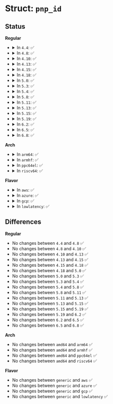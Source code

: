 # Struct: <code>pnp_id</code>

## Status
<b>Regular</b>
<ul>
<li>
<details>
<summary>In <code>4.4</code>: ✅</summary>

```c
struct pnp_id {
    char id[8];
    struct pnp_id *next;
};
```
</details>
</li>
<li>
<details>
<summary>In <code>4.8</code>: ✅</summary>

```c
struct pnp_id {
    char id[8];
    struct pnp_id *next;
};
```
</details>
</li>
<li>
<details>
<summary>In <code>4.10</code>: ✅</summary>

```c
struct pnp_id {
    char id[8];
    struct pnp_id *next;
};
```
</details>
</li>
<li>
<details>
<summary>In <code>4.13</code>: ✅</summary>

```c
struct pnp_id {
    char id[8];
    struct pnp_id *next;
};
```
</details>
</li>
<li>
<details>
<summary>In <code>4.15</code>: ✅</summary>

```c
struct pnp_id {
    char id[8];
    struct pnp_id *next;
};
```
</details>
</li>
<li>
<details>
<summary>In <code>4.18</code>: ✅</summary>

```c
struct pnp_id {
    char id[8];
    struct pnp_id *next;
};
```
</details>
</li>
<li>
<details>
<summary>In <code>5.0</code>: ✅</summary>

```c
struct pnp_id {
    char id[8];
    struct pnp_id *next;
};
```
</details>
</li>
<li>
<details>
<summary>In <code>5.3</code>: ✅</summary>

```c
struct pnp_id {
    char id[8];
    struct pnp_id *next;
};
```
</details>
</li>
<li>
<details>
<summary>In <code>5.4</code>: ✅</summary>

```c
struct pnp_id {
    char id[8];
    struct pnp_id *next;
};
```
</details>
</li>
<li>
<details>
<summary>In <code>5.8</code>: ✅</summary>

```c
struct pnp_id {
    char id[8];
    struct pnp_id *next;
};
```
</details>
</li>
<li>
<details>
<summary>In <code>5.11</code>: ✅</summary>

```c
struct pnp_id {
    char id[8];
    struct pnp_id *next;
};
```
</details>
</li>
<li>
<details>
<summary>In <code>5.13</code>: ✅</summary>

```c
struct pnp_id {
    char id[8];
    struct pnp_id *next;
};
```
</details>
</li>
<li>
<details>
<summary>In <code>5.15</code>: ✅</summary>

```c
struct pnp_id {
    char id[8];
    struct pnp_id *next;
};
```
</details>
</li>
<li>
<details>
<summary>In <code>5.19</code>: ✅</summary>

```c
struct pnp_id {
    char id[8];
    struct pnp_id *next;
};
```
</details>
</li>
<li>
<details>
<summary>In <code>6.2</code>: ✅</summary>

```c
struct pnp_id {
    char id[8];
    struct pnp_id *next;
};
```
</details>
</li>
<li>
<details>
<summary>In <code>6.5</code>: ✅</summary>

```c
struct pnp_id {
    char id[8];
    struct pnp_id *next;
};
```
</details>
</li>
<li>
<details>
<summary>In <code>6.8</code>: ✅</summary>

```c
struct pnp_id {
    char id[8];
    struct pnp_id *next;
};
```
</details>
</li>
</ul>
<b>Arch</b>
<ul>
<li>
<details>
<summary>In <code>arm64</code>: ✅</summary>

```c
struct pnp_id {
    char id[8];
    struct pnp_id *next;
};
```
</details>
</li>
<li>
<details>
<summary>In <code>armhf</code>: ✅</summary>

```c
struct pnp_id {
    char id[8];
    struct pnp_id *next;
};
```
</details>
</li>
<li>
<details>
<summary>In <code>ppc64el</code>: ✅</summary>

```c
struct pnp_id {
    char id[8];
    struct pnp_id *next;
};
```
</details>
</li>
<li>
<details>
<summary>In <code>riscv64</code>: ✅</summary>

```c
struct pnp_id {
    char id[8];
    struct pnp_id *next;
};
```
</details>
</li>
</ul>
<b>Flavor</b>
<ul>
<li>
<details>
<summary>In <code>aws</code>: ✅</summary>

```c
struct pnp_id {
    char id[8];
    struct pnp_id *next;
};
```
</details>
</li>
<li>
<details>
<summary>In <code>azure</code>: ✅</summary>

```c
struct pnp_id {
    char id[8];
    struct pnp_id *next;
};
```
</details>
</li>
<li>
<details>
<summary>In <code>gcp</code>: ✅</summary>

```c
struct pnp_id {
    char id[8];
    struct pnp_id *next;
};
```
</details>
</li>
<li>
<details>
<summary>In <code>lowlatency</code>: ✅</summary>

```c
struct pnp_id {
    char id[8];
    struct pnp_id *next;
};
```
</details>
</li>
</ul>

## Differences
<b>Regular</b>
<ul>
<li>
No changes between <code>4.4</code> and <code>4.8</code> ✅
</li>
<li>
No changes between <code>4.8</code> and <code>4.10</code> ✅
</li>
<li>
No changes between <code>4.10</code> and <code>4.13</code> ✅
</li>
<li>
No changes between <code>4.13</code> and <code>4.15</code> ✅
</li>
<li>
No changes between <code>4.15</code> and <code>4.18</code> ✅
</li>
<li>
No changes between <code>4.18</code> and <code>5.0</code> ✅
</li>
<li>
No changes between <code>5.0</code> and <code>5.3</code> ✅
</li>
<li>
No changes between <code>5.3</code> and <code>5.4</code> ✅
</li>
<li>
No changes between <code>5.4</code> and <code>5.8</code> ✅
</li>
<li>
No changes between <code>5.8</code> and <code>5.11</code> ✅
</li>
<li>
No changes between <code>5.11</code> and <code>5.13</code> ✅
</li>
<li>
No changes between <code>5.13</code> and <code>5.15</code> ✅
</li>
<li>
No changes between <code>5.15</code> and <code>5.19</code> ✅
</li>
<li>
No changes between <code>5.19</code> and <code>6.2</code> ✅
</li>
<li>
No changes between <code>6.2</code> and <code>6.5</code> ✅
</li>
<li>
No changes between <code>6.5</code> and <code>6.8</code> ✅
</li>
</ul>
<b>Arch</b>
<ul>
<li>
No changes between <code>amd64</code> and <code>arm64</code> ✅
</li>
<li>
No changes between <code>amd64</code> and <code>armhf</code> ✅
</li>
<li>
No changes between <code>amd64</code> and <code>ppc64el</code> ✅
</li>
<li>
No changes between <code>amd64</code> and <code>riscv64</code> ✅
</li>
</ul>
<b>Flavor</b>
<ul>
<li>
No changes between <code>generic</code> and <code>aws</code> ✅
</li>
<li>
No changes between <code>generic</code> and <code>azure</code> ✅
</li>
<li>
No changes between <code>generic</code> and <code>gcp</code> ✅
</li>
<li>
No changes between <code>generic</code> and <code>lowlatency</code> ✅
</li>
</ul>
